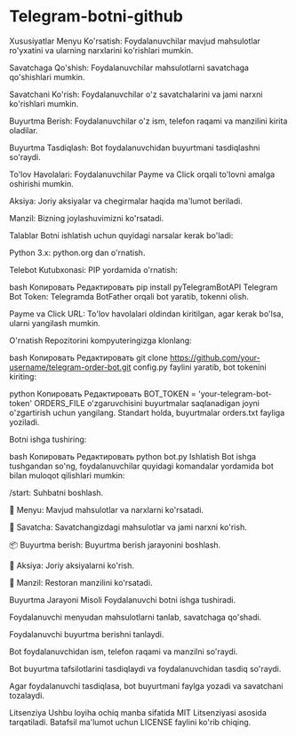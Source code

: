 # Telegram-botni-github
Xususiyatlar
Menyu Ko'rsatish: Foydalanuvchilar mavjud mahsulotlar ro'yxatini va ularning narxlarini ko'rishlari mumkin.

Savatchaga Qo'shish: Foydalanuvchilar mahsulotlarni savatchaga qo'shishlari mumkin.

Savatchani Ko'rish: Foydalanuvchilar o'z savatchalarini va jami narxni ko'rishlari mumkin.

Buyurtma Berish: Foydalanuvchilar o'z ism, telefon raqami va manzilini kirita oladilar.

Buyurtma Tasdiqlash: Bot foydalanuvchidan buyurtmani tasdiqlashni so'raydi.

To'lov Havolalari: Foydalanuvchilar Payme va Click orqali to'lovni amalga oshirishi mumkin.

Aksiya: Joriy aksiyalar va chegirmalar haqida ma'lumot beriladi.

Manzil: Bizning joylashuvimizni ko'rsatadi.

Talablar
Botni ishlatish uchun quyidagi narsalar kerak bo'ladi:

Python 3.x: python.org dan o'rnatish.

Telebot Kutubxonasi: PIP yordamida o'rnatish:

bash
Копировать
Редактировать
pip install pyTelegramBotAPI
Telegram Bot Token: Telegramda BotFather orqali bot yaratib, tokenni olish.

Payme va Click URL: To'lov havolalari oldindan kiritilgan, agar kerak bo'lsa, ularni yangilash mumkin.

O'rnatish
Repozitorini kompyuteringizga klonlang:

bash
Копировать
Редактировать
git clone https://github.com/your-username/telegram-order-bot.git
config.py faylini yaratib, bot tokenini kiriting:

python
Копировать
Редактировать
BOT_TOKEN = 'your-telegram-bot-token'
ORDERS_FILE o'zgaruvchisini buyurtmalar saqlanadigan joyni o'zgartirish uchun yangilang. Standart holda, buyurtmalar orders.txt fayliga yoziladi.

Botni ishga tushiring:

bash
Копировать
Редактировать
python bot.py
Ishlatish
Bot ishga tushgandan so'ng, foydalanuvchilar quyidagi komandalar yordamida bot bilan muloqot qilishlari mumkin:

/start: Suhbatni boshlash.

📜 Menyu: Mavjud mahsulotlar va narxlarni ko'rsatadi.

🛒 Savatcha: Savatchangizdagi mahsulotlar va jami narxni ko'rish.

📦 Buyurtma berish: Buyurtma berish jarayonini boshlash.

🎁 Aksiya: Joriy aksiyalarni ko'rish.

📍 Manzil: Restoran manzilini ko'rsatadi.

Buyurtma Jarayoni Misoli
Foydalanuvchi botni ishga tushiradi.

Foydalanuvchi menyudan mahsulotlarni tanlab, savatchaga qo'shadi.

Foydalanuvchi buyurtma berishni tanlaydi.

Bot foydalanuvchidan ism, telefon raqami va manzilni so'raydi.

Bot buyurtma tafsilotlarini tasdiqlaydi va foydalanuvchidan tasdiq so'raydi.

Agar foydalanuvchi tasdiqlasa, bot buyurtmani faylga yozadi va savatchani tozalaydi.

Litsenziya
Ushbu loyiha ochiq manba sifatida MIT Litsenziyasi asosida tarqatiladi. Batafsil ma'lumot uchun LICENSE faylini ko'rib chiqing.
